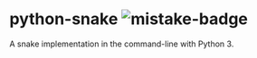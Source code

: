 # python-snake ![mistake-badge](https://img.shields.io/badge/mistake-yes-red.svg)

A snake implementation in the command-line with Python 3.
